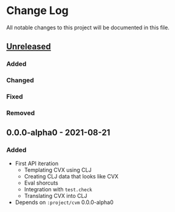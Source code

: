 # Change Log

All notable changes to this project will be documented in this file.



## [Unreleased]

### Added

### Changed

### Fixed

### Removed



## 0.0.0-alpha0 - 2021-08-21

### Added

- First API iteration
    - Templating CVX using CLJ
    - Creating CLJ data that looks like CVX
    - Eval shorcuts
    - Integration with `test.check`
    - Translating CVX into CLJ
- Depends on `:project/cvm` 0.0.0-alpha0



[Unreleased]:  https://github.com/helins/convex.lisp.cljc/compare/clojurify/0.0.0-alpha0...HEAD
[0.0.0-alpha0]: https://github.com/helins/convex.lisp.cljc/releases/tag/clojurify/0.0.0-alpha0
